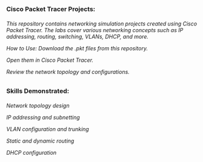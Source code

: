 <h3>Cisco Packet Tracer Projects:

<h6>This repository contains networking simulation projects created using Cisco Packet Tracer.
The labs cover various networking concepts such as IP addressing, routing, switching, VLANs, DHCP, and more.


How to Use:
Download the .pkt files from this repository.

Open them in Cisco Packet Tracer.

Review the network topology and configurations.


<h3>Skills Demonstrated:

<h6>Network topology design

IP addressing and subnetting

VLAN configuration and trunking

Static and dynamic routing

DHCP configuration
